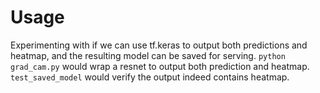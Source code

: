 # Usage
Experimenting with if we can use tf.keras to output both predictions and heatmap, and the resulting model can be
saved for serving.
`python grad_cam.py` would wrap a resnet to output both prediction and heatmap. `test_saved_model` would verify the
output indeed contains heatmap.

